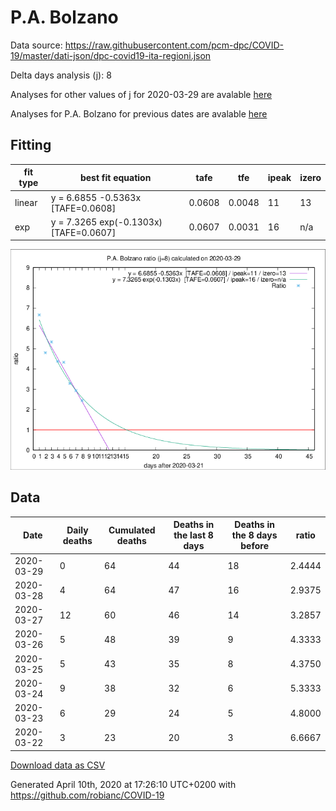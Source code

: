 # P.A. Bolzano

Data source: https://raw.githubusercontent.com/pcm-dpc/COVID-19/master/dati-json/dpc-covid19-ita-regioni.json

Delta days analysis (j): 8

Analyses for other values of j for 2020-03-29 are avalable [here](../README.md)

Analyses for P.A. Bolzano for previous dates are avalable [here](../../README.md)

## Fitting 
|fit type|best fit equation|tafe|tfe|ipeak|izero|
|-------|-----|--------|------|---|---|
|linear|y = 6.6855 -0.5363x  [TAFE=0.0608]|0.0608|0.0048|11|13|
|exp|y = 7.3265 exp(-0.1303x)  [TAFE=0.0607]|0.0607|0.0031|16|n/a|

![Plot](COVID-19_p.a._bolzano_j8_2020-03-29.png)

## Data
|Date|Daily deaths|Cumulated deaths|Deaths in the last 8 days|Deaths in the 8 days before|ratio|
|----|----------|-----------|-------|--------------------|-----|
|2020-03-29|0|64|44|18|2.4444|
|2020-03-28|4|64|47|16|2.9375|
|2020-03-27|12|60|46|14|3.2857|
|2020-03-26|5|48|39|9|4.3333|
|2020-03-25|5|43|35|8|4.3750|
|2020-03-24|9|38|32|6|5.3333|
|2020-03-23|6|29|24|5|4.8000|
|2020-03-22|3|23|20|3|6.6667|

[Download data as CSV](COVID-19_p.a._bolzano_j8_2020-03-29.csv)

Generated April 10th, 2020 at 17:26:10 UTC+0200 with https://github.com/robianc/COVID-19
